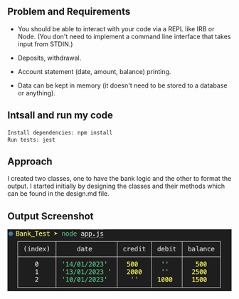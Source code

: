 ## Problem and Requirements

- You should be able to interact with your code via a REPL like IRB or Node. (You don't need to implement a command line interface that takes input from STDIN.)

- Deposits, withdrawal.

- Account statement (date, amount, balance) printing.

- Data can be kept in memory (it doesn't need to be stored to a database or anything).

## Intsall and run my code

```
Install dependencies: npm install
Run tests: jest
```

## Approach

I created two classes, one to have the bank logic and the other to format the output. I started initially by designing the classes and their methods which can be found in the design.md file.

## Output Screenshot

<img src ="images/Output.png">
